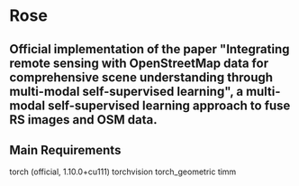 # Rose
## Official implementation of the paper "Integrating remote sensing with OpenStreetMap data for comprehensive scene understanding through multi-modal self-supervised learning", a multi-modal self-supervised learning approach to fuse RS images and OSM data.

## Main Requirements
torch (official, 1.10.0+cu111)
torchvision
torch_geometric
timm

